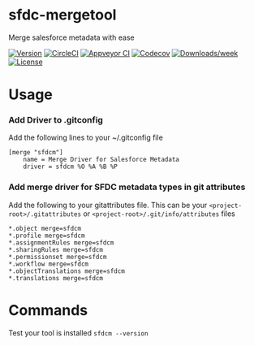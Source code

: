 sfdc-mergetool
==============

Merge salesforce metadata with ease

[![Version](https://img.shields.io/npm/v/sfdc-mergetool.svg)](https://npmjs.org/package/sfdc-mergetool)
[![CircleCI](https://circleci.com/gh/leboff/sfdc-mergetool/tree/master.svg?style=shield)](https://circleci.com/gh/leboff/sfdc-mergetool/tree/master)
[![Appveyor CI](https://ci.appveyor.com/api/projects/status/github/leboff/sfdc-mergetool?branch=master&svg=true)](https://ci.appveyor.com/project/leboff/sfdc-mergetool/branch/master)
[![Codecov](https://codecov.io/gh/leboff/sfdc-mergetool/branch/master/graph/badge.svg)](https://codecov.io/gh/leboff/sfdc-mergetool)
[![Downloads/week](https://img.shields.io/npm/dw/sfdc-mergetool.svg)](https://npmjs.org/package/sfdc-mergetool)
[![License](https://img.shields.io/npm/l/sfdc-mergetool.svg)](https://github.com/leboff/sfdc-mergetool/blob/master/package.json)

<!-- toc -->
# Usage
<!-- usage -->
### Add Driver to .gitconfig
Add the following lines to your ~/.gitconfig file

```
[merge "sfdcm"]
	name = Merge Driver for Salesforce Metadata
	driver = sfdcm %O %A %B %P
```

### Add merge driver for SFDC metadata types in git attributes
Add the following to your gitattributes file. This can be your `<project-root>/.gitattributes` or `<project-root>/.git/info/attributes` files

```
*.object merge=sfdcm
*.profile merge=sfdcm
*.assignmentRules merge=sfdcm
*.sharingRules merge=sfdcm
*.permissionset merge=sfdcm
*.workflow merge=sfdcm
*.objectTranslations merge=sfdcm
*.translations merge=sfdcm
```

# Commands

Test your tool is installed
`sfdcm --version`
